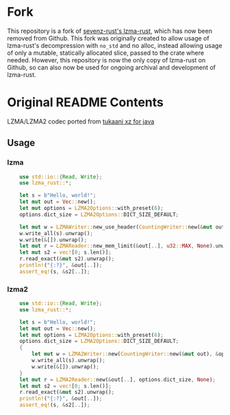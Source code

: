 # Fork

This repository is a fork of [sevenz-rust's lzma-rust](https://github.com/dyz1990/sevenz-rust), which has now been removed from Github. This fork was originally created to allow usage of lzma-rust's decompression with `no_std` and no alloc, instead allowing usage of only a mutable, statically allocated slice, passed to the crate where needed. However, this repository is now the only copy of lzma-rust on Github, so can also now be used for ongoing archival and development of lzma-rust.

# Original README Contents

LZMA/LZMA2 codec ported from [tukaani xz for java](https://tukaani.org/xz/java.html)

## Usage

### lzma

```rust
    use std::io::{Read, Write};
    use lzma_rust::*;

    let s = b"Hello, world!";
    let mut out = Vec::new();
    let mut options = LZMA2Options::with_preset(6);
    options.dict_size = LZMA2Options::DICT_SIZE_DEFAULT;

    let mut w = LZMAWriter::new_use_header(CountingWriter::new(&mut out), &options, None).unwrap();
    w.write_all(s).unwrap();
    w.write(&[]).unwrap();
    let mut r = LZMAReader::new_mem_limit(&out[..], u32::MAX, None).unwrap();
    let mut s2 = vec![0; s.len()];
    r.read_exact(&mut s2).unwrap();
    println!("{:?}", &out[..]);
    assert_eq!(s, &s2[..]);

```

### lzma2

```rust
    use std::io::{Read, Write};
    use lzma_rust::*;

    let s = b"Hello, world!";
    let mut out = Vec::new();
    let mut options = LZMA2Options::with_preset(6);
    options.dict_size = LZMA2Options::DICT_SIZE_DEFAULT;
    {
        let mut w = LZMA2Writer::new(CountingWriter::new(&mut out), &options);
        w.write_all(s).unwrap();
        w.write(&[]).unwrap();
    }
    let mut r = LZMA2Reader::new(&out[..], options.dict_size, None);
    let mut s2 = vec![0; s.len()];
    r.read_exact(&mut s2).unwrap();
    println!("{:?}", &out[..]);
    assert_eq!(s, &s2[..]);

```
